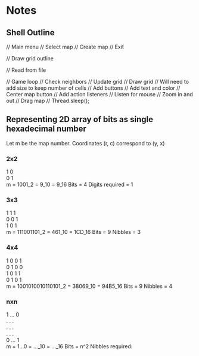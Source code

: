 # Notes

## Shell Outline
// Main menu
    // Select map
    // Create map
    // Exit

// Draw grid outline

// Read from file

// Game loop
    // Check neighbors
    // Update grid
    // Draw grid
        // Will need to add size to keep number of cells
    // Add buttons
        // Add text and color
        // Center map button
        // Add action listeners
    // Listen for mouse
        // Zoom in and out
        // Drag map
    // Thread.sleep();

## Representing 2D array of bits as single hexadecimal number
Let m be the map number. Coordinates (r, c) correspond to (y, x)

### 2x2
1 0  
0 1  
m = 1001_2 = 9_10 = 9_16
Bits = 4
Digits required = 1

### 3x3
1 1 1  
0 0 1  
1 0 1  
m = 111001101_2 = 461_10 = 1CD_16
Bits = 9
Nibbles = 3

### 4x4
1 0 0 1  
0 1 0 0  
1 0 1 1  
0 1 0 1  
m = 1001010010110101_2 = 38069_10 = 94B5_16
Bits = 9
Nibbles = 4

### nxn
1 ... 0  
. .   .  
.  .  .  
.   . .  
0 ... 1  
m = 1...0 = ..._10 = ..._16
Bits = n^2
Nibbles required: 